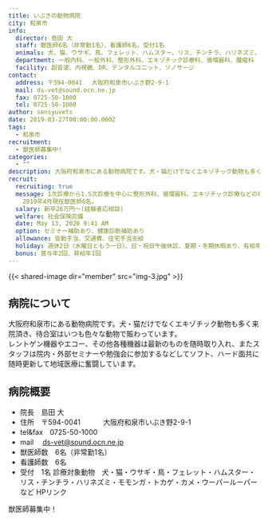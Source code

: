 ```yaml
---
title: いぶきの動物病院
city: 和泉市
info:
  director: 島田 大
  staff: 獣医師6名（非常勤1名）、看護師6名、受付1名
  animals: 犬、猫、ウサギ、鳥、フェレット、ハムスター、リス、チンチラ、ハリネズミ、モモンガ、トカゲ、カメ、ウーパールーパーなど
  department: 一般内科、一般外科、整形外科、エキゾチック診療科、循環器科、腫瘍科
  facility: 超音波、内視鏡、DR、デンタルユニット、ソノサージ
contact:
  address: 〒594-0041 　大阪府和泉市いぶき野2-9-1
  mail: ds-vet@sound.ocn.ne.jp
  fax: 0725-50-1000
  tel: 0725-50-1000
author: sensyuvets
date: 2019-03-27T00:00:00.000Z
tags:
  - 和泉市
recruitment:
  - 獣医師募集中!
categories:
  - ""
description: 大阪府和泉市にある動物病院です。犬・猫だけでなくエキゾチック動物も多く来院頂き、待合室はいつも色々な動物で賑わっています。レントゲン機器やエコー、その他各種機器は最新のものを随時取り入れ、またスタッフは院内・外部セミナーや勉強会に参加するなどしてソフト、ハード面共に随時更新して地域医療に奮闘しています。
recruit:
  recruiting: true
  message: 1次診療から1.5次診療を中心に整形外科、循環器科、エキゾチック診療などの専門医療に取り組んでいます。2次診療施設とも連携をとりながら診療を行い、積極的に手術、診療の見学などの参加を応援します。現スタッフもセミナー、希望の勉強会に在籍しています。
    2019年4月現在獣医師6名。
  salary: 新卒26万円～(経験者応相談)
  welfare: 社会保険完備
  date: May 13, 2020 9:41 AM
  option: セミナー補助あり、健康診断補助あり
  allowance: 皆勤手当、交通費、住宅手当支給
  holiday: 週休2日（水曜日ともう一日）、日・祝日午後休診、夏期・冬期休暇あり、有給年10日～
  bonus: 賞与年2回、昇給年1回
---
```


{{< shared-image dir="member" src="img-3.jpg" >}}

## 病院について
大阪府和泉市にある動物病院です。犬・猫だけでなくエキゾチック動物も多く来院頂き、待合室はいつも色々な動物で賑わっています。  
レントゲン機器やエコー、その他各種機器は最新のものを随時取り入れ、またスタッフは院内・外部セミナーや勉強会に参加するなどしてソフト、ハード面共に随時更新して地域医療に奮闘しています。

## 病院概要
* 院長　島田 大
* 住所　〒594-0041
　　　大阪府和泉市いぶき野2-9-1
* tel&fax　0725-50-1000
* mail　 ds-vet@sound.ocn.ne.jp
* 獣医師数　6名（非常勤1名）
* 看護師数　6名
* 受付　1名
診療対象動物　犬・猫・ウサギ・鳥・フェレット・ハムスター・リス・チンチラ・ハリネズミ・モモンガ・トカゲ・カメ・ウーパールーパーなど
HPリンク

獣医師募集中！